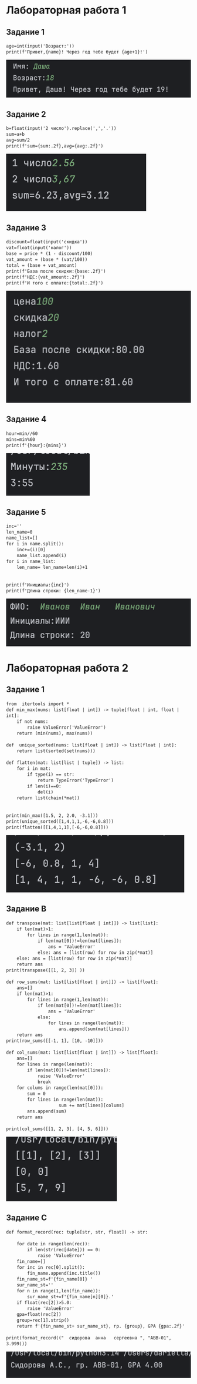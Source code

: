 # Лабораторная работа 1 
## Задание 1

``` name=input('Имя:')
age=int(input('Возраст:'))
print(f'Привет,{name}! Через год тебе будет {age+1}!') 
```
![img01!](./images/lab01/img01.png)
## Задание 2

``` a=float(input('1 число').replace(',','.'))
b=float(input('2 число').replace(',','.'))
sum=a+b
avg=sum/2
print(f'sum={sum:.2f},avg={avg:.2f}')

```
![img01!](./images/lab01/img02.png)
## Задание 3

``` price=float(input('цена'))
discount=float(input('скидка'))
vat=float(input('налог'))
base = price * (1 - discount/100)
vat_amount = (base * (vat/100))
total = (base + vat_amount)
print(f'База после скидки:{base:.2f}')
print(f'НДС:{vat_amount:.2f}')
print(f'И того с оплате:{total:.2f}')
```
![img01!](./images/lab01/img03.png)
## Задание 4

``` min=int(input('Минуты:'))
hour=min//60
mins=min%60
print(f'{hour}:{mins}')
```
![img01!](./images/lab01/img04.png)
## Задание 5

```name=input("ФИО: ")
inc=''
len_name=0
name_list=[]
for i in name.split():
    inc+=(i)[0]
    name_list.append(i)
for i in name_list:
    len_name= len_name+len(i)+1


print(f'Инициалы:{inc}')
print(f'Длина строки: {len_name-1}')
```
![img01!](./images/lab01/img05.png)

# Лабораторная работа 2
## Задание 1

```
from  itertools import *
def min_max(nums: list[float | int]) -> tuple[float | int, float | int]:
    if not nums:
        raise ValueError('ValueError')
    return (min(nums), max(nums))

def  unique_sorted(nums: list[float | int]) -> list[float | int]:
    return list(sorted(set(nums)))

def flatten(mat: list[list | tuple]) -> list:
    for i in mat:
        if type(i) == str:
            return TypeError('TypeError')
        if len(i)==0:
            del(i)
    return list(chain(*mat))


print(min_max([1.5, 2, 2.0, -3.1]))
print(unique_sorted([1,4,1,1,-6,-6,0.8]))
print(flatten([[1,4,1,1],[-6,-6,0.8]]))
```
![img01!](./images/lab02/img01.png)
## Задание B

```
def transpose(mat: list[list[float | int]]) -> list[list]:
    if len(mat)>1:
        for lines in range(1,len(mat)):
            if len(mat[0])!=len(mat[lines]):
                ans = 'ValueError'
            else: ans = [list(row) for row in zip(*mat)]
    else: ans = [list(row) for row in zip(*mat)]
    return ans
print(transpose([[1, 2, 3]] ))

def row_sums(mat: list[list[float | int]]) -> list[float]:
    ans=[]
    if len(mat)>1:
        for lines in range(1,len(mat)):
            if len(mat[0])!=len(mat[lines]):
                ans = 'ValueError'
            else:
                for lines in range(len(mat)):
                    ans.append(sum(mat[lines]))
    return ans
print(row_sums([[-1, 1], [10, -10]]))

def col_sums(mat: list[list[float | int]]) -> list[float]:
    ans=[]
    for lines in range(len(mat)):
        if len(mat[0])!=len(mat[lines]):
            raise 'ValueError'
            break
    for colums in range(len(mat[0])):
        sum = 0
        for lines in range(len(mat)):
                    sum += mat[lines][colums]
        ans.append(sum)
    return ans

print(col_sums([[1, 2, 3], [4, 5, 6]]))

```
![img01!](./images/lab02/img02.png)
## Задание C

```
def format_record(rec: tuple[str, str, float]) -> str:

    for date in range(len(rec)):
        if len(str(rec[date])) == 0:
            raise 'ValueError'
    fin_name=[]
    for inc in rec[0].split():
        fin_name.append(inc.title())
    fin_name_st=f'{fin_name[0]} '
    sur_name_st=''
    for n in range(1,len(fin_name)):
        sur_name_st+=f'{fin_name[n][0]}.'
    if float(rec[2])>5.0:
        raise 'ValueError'
    gpa=float(rec[2])
    group=rec[1].strip()
    return f'{fin_name_st+ sur_name_st}, гр. {group}, GPA {gpa:.2f}'

print(format_record(("  сидорова  анна   сергеевна ", "ABB-01", 3.999)))
```
![img01!](./images/lab02/img03.png)

